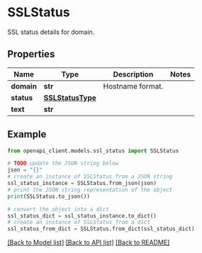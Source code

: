 # SSLStatus

SSL status details for domain.

## Properties

Name | Type | Description | Notes
------------ | ------------- | ------------- | -------------
**domain** | **str** | Hostname format. | 
**status** | [**SSLStatusType**](SSLStatusType.md) |  | 
**text** | **str** |  | 

## Example

```python
from openapi_client.models.ssl_status import SSLStatus

# TODO update the JSON string below
json = "{}"
# create an instance of SSLStatus from a JSON string
ssl_status_instance = SSLStatus.from_json(json)
# print the JSON string representation of the object
print(SSLStatus.to_json())

# convert the object into a dict
ssl_status_dict = ssl_status_instance.to_dict()
# create an instance of SSLStatus from a dict
ssl_status_from_dict = SSLStatus.from_dict(ssl_status_dict)
```
[[Back to Model list]](../README.md#documentation-for-models) [[Back to API list]](../README.md#documentation-for-api-endpoints) [[Back to README]](../README.md)


